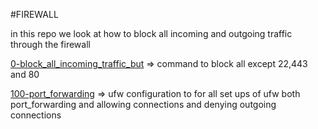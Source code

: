 #FIREWALL 

in this repo we look at how to block all incoming and outgoing traffic through the firewall

[0-block_all_incoming_traffic_but](./0-block_all_incoming_traffic_but) => command to block all except 22,443 and 80

[100-port_forwarding](./100-port_forwarding) => ufw configuration to for all set ups of ufw both port_forwarding and allowing connections and denying outgoing connections
